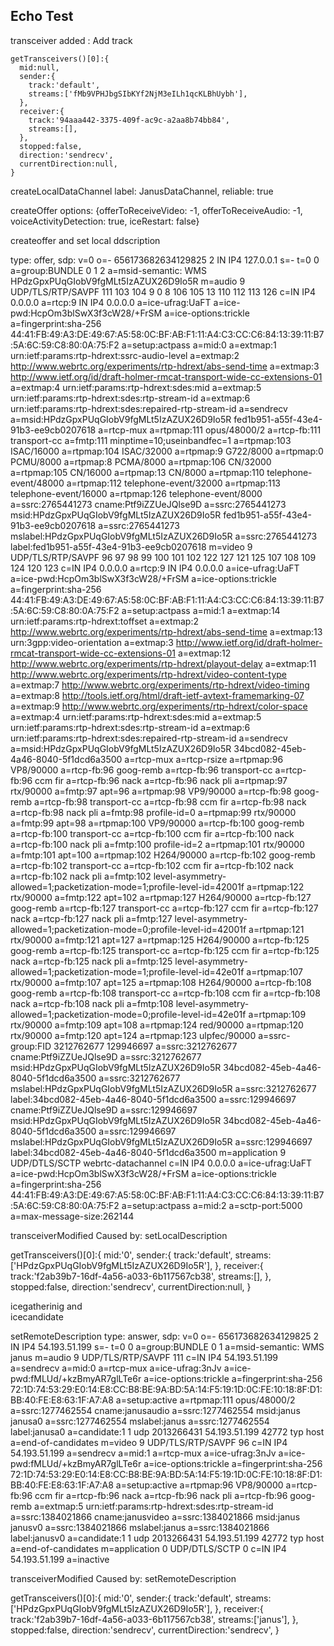 ## Echo Test 

transceiver added : Add track 
```shell script
getTransceivers()[0]:{
  mid:null,
  sender:{
    track:'default',
    streams:['fMb9VPHJbgSIbKYf2NjM3eILh1qcKLBhUybh'],
  },
  receiver:{
    track:'94aaa442-3375-409f-ac9c-a2aa8b74bb84',
    streams:[],
  },
  stopped:false,
  direction:'sendrecv',
  currentDirection:null,
}
```

createLocalDataChannel
label: JanusDataChannel, reliable: true

createOffer
options: {offerToReceiveVideo: -1, offerToReceiveAudio: -1, voiceActivityDetection: true, iceRestart: false}

createoffer and set local ddscription 

type: offer, sdp: v=0
o=- 656173682634129825 2 IN IP4 127.0.0.1
s=-
t=0 0
a=group:BUNDLE 0 1 2
a=msid-semantic: WMS HPdzGpxPUqGIobV9fgMLt5IzAZUX26D9Io5R
m=audio 9 UDP/TLS/RTP/SAVPF 111 103 104 9 0 8 106 105 13 110 112 113 126
c=IN IP4 0.0.0.0
a=rtcp:9 IN IP4 0.0.0.0
a=ice-ufrag:UaFT
a=ice-pwd:HcpOm3blSwX3f3cW28/+FrSM
a=ice-options:trickle
a=fingerprint:sha-256 44:41:FB:49:A3:DE:49:67:A5:58:0C:BF:AB:F1:11:A4:C3:CC:C6:84:13:39:11:B7:5A:6C:59:C8:80:0A:75:F2
a=setup:actpass
a=mid:0
a=extmap:1 urn:ietf:params:rtp-hdrext:ssrc-audio-level
a=extmap:2 http://www.webrtc.org/experiments/rtp-hdrext/abs-send-time
a=extmap:3 http://www.ietf.org/id/draft-holmer-rmcat-transport-wide-cc-extensions-01
a=extmap:4 urn:ietf:params:rtp-hdrext:sdes:mid
a=extmap:5 urn:ietf:params:rtp-hdrext:sdes:rtp-stream-id
a=extmap:6 urn:ietf:params:rtp-hdrext:sdes:repaired-rtp-stream-id
a=sendrecv
a=msid:HPdzGpxPUqGIobV9fgMLt5IzAZUX26D9Io5R fed1b951-a55f-43e4-91b3-ee9cb0207618
a=rtcp-mux
a=rtpmap:111 opus/48000/2
a=rtcp-fb:111 transport-cc
a=fmtp:111 minptime=10;useinbandfec=1
a=rtpmap:103 ISAC/16000
a=rtpmap:104 ISAC/32000
a=rtpmap:9 G722/8000
a=rtpmap:0 PCMU/8000
a=rtpmap:8 PCMA/8000
a=rtpmap:106 CN/32000
a=rtpmap:105 CN/16000
a=rtpmap:13 CN/8000
a=rtpmap:110 telephone-event/48000
a=rtpmap:112 telephone-event/32000
a=rtpmap:113 telephone-event/16000
a=rtpmap:126 telephone-event/8000
a=ssrc:2765441273 cname:Ptf9iZZUeJQlse9D
a=ssrc:2765441273 msid:HPdzGpxPUqGIobV9fgMLt5IzAZUX26D9Io5R fed1b951-a55f-43e4-91b3-ee9cb0207618
a=ssrc:2765441273 mslabel:HPdzGpxPUqGIobV9fgMLt5IzAZUX26D9Io5R
a=ssrc:2765441273 label:fed1b951-a55f-43e4-91b3-ee9cb0207618
m=video 9 UDP/TLS/RTP/SAVPF 96 97 98 99 100 101 102 122 127 121 125 107 108 109 124 120 123
c=IN IP4 0.0.0.0
a=rtcp:9 IN IP4 0.0.0.0
a=ice-ufrag:UaFT
a=ice-pwd:HcpOm3blSwX3f3cW28/+FrSM
a=ice-options:trickle
a=fingerprint:sha-256 44:41:FB:49:A3:DE:49:67:A5:58:0C:BF:AB:F1:11:A4:C3:CC:C6:84:13:39:11:B7:5A:6C:59:C8:80:0A:75:F2
a=setup:actpass
a=mid:1
a=extmap:14 urn:ietf:params:rtp-hdrext:toffset
a=extmap:2 http://www.webrtc.org/experiments/rtp-hdrext/abs-send-time
a=extmap:13 urn:3gpp:video-orientation
a=extmap:3 http://www.ietf.org/id/draft-holmer-rmcat-transport-wide-cc-extensions-01
a=extmap:12 http://www.webrtc.org/experiments/rtp-hdrext/playout-delay
a=extmap:11 http://www.webrtc.org/experiments/rtp-hdrext/video-content-type
a=extmap:7 http://www.webrtc.org/experiments/rtp-hdrext/video-timing
a=extmap:8 http://tools.ietf.org/html/draft-ietf-avtext-framemarking-07
a=extmap:9 http://www.webrtc.org/experiments/rtp-hdrext/color-space
a=extmap:4 urn:ietf:params:rtp-hdrext:sdes:mid
a=extmap:5 urn:ietf:params:rtp-hdrext:sdes:rtp-stream-id
a=extmap:6 urn:ietf:params:rtp-hdrext:sdes:repaired-rtp-stream-id
a=sendrecv
a=msid:HPdzGpxPUqGIobV9fgMLt5IzAZUX26D9Io5R 34bcd082-45eb-4a46-8040-5f1dcd6a3500
a=rtcp-mux
a=rtcp-rsize
a=rtpmap:96 VP8/90000
a=rtcp-fb:96 goog-remb
a=rtcp-fb:96 transport-cc
a=rtcp-fb:96 ccm fir
a=rtcp-fb:96 nack
a=rtcp-fb:96 nack pli
a=rtpmap:97 rtx/90000
a=fmtp:97 apt=96
a=rtpmap:98 VP9/90000
a=rtcp-fb:98 goog-remb
a=rtcp-fb:98 transport-cc
a=rtcp-fb:98 ccm fir
a=rtcp-fb:98 nack
a=rtcp-fb:98 nack pli
a=fmtp:98 profile-id=0
a=rtpmap:99 rtx/90000
a=fmtp:99 apt=98
a=rtpmap:100 VP9/90000
a=rtcp-fb:100 goog-remb
a=rtcp-fb:100 transport-cc
a=rtcp-fb:100 ccm fir
a=rtcp-fb:100 nack
a=rtcp-fb:100 nack pli
a=fmtp:100 profile-id=2
a=rtpmap:101 rtx/90000
a=fmtp:101 apt=100
a=rtpmap:102 H264/90000
a=rtcp-fb:102 goog-remb
a=rtcp-fb:102 transport-cc
a=rtcp-fb:102 ccm fir
a=rtcp-fb:102 nack
a=rtcp-fb:102 nack pli
a=fmtp:102 level-asymmetry-allowed=1;packetization-mode=1;profile-level-id=42001f
a=rtpmap:122 rtx/90000
a=fmtp:122 apt=102
a=rtpmap:127 H264/90000
a=rtcp-fb:127 goog-remb
a=rtcp-fb:127 transport-cc
a=rtcp-fb:127 ccm fir
a=rtcp-fb:127 nack
a=rtcp-fb:127 nack pli
a=fmtp:127 level-asymmetry-allowed=1;packetization-mode=0;profile-level-id=42001f
a=rtpmap:121 rtx/90000
a=fmtp:121 apt=127
a=rtpmap:125 H264/90000
a=rtcp-fb:125 goog-remb
a=rtcp-fb:125 transport-cc
a=rtcp-fb:125 ccm fir
a=rtcp-fb:125 nack
a=rtcp-fb:125 nack pli
a=fmtp:125 level-asymmetry-allowed=1;packetization-mode=1;profile-level-id=42e01f
a=rtpmap:107 rtx/90000
a=fmtp:107 apt=125
a=rtpmap:108 H264/90000
a=rtcp-fb:108 goog-remb
a=rtcp-fb:108 transport-cc
a=rtcp-fb:108 ccm fir
a=rtcp-fb:108 nack
a=rtcp-fb:108 nack pli
a=fmtp:108 level-asymmetry-allowed=1;packetization-mode=0;profile-level-id=42e01f
a=rtpmap:109 rtx/90000
a=fmtp:109 apt=108
a=rtpmap:124 red/90000
a=rtpmap:120 rtx/90000
a=fmtp:120 apt=124
a=rtpmap:123 ulpfec/90000
a=ssrc-group:FID 3212762677 129946697
a=ssrc:3212762677 cname:Ptf9iZZUeJQlse9D
a=ssrc:3212762677 msid:HPdzGpxPUqGIobV9fgMLt5IzAZUX26D9Io5R 34bcd082-45eb-4a46-8040-5f1dcd6a3500
a=ssrc:3212762677 mslabel:HPdzGpxPUqGIobV9fgMLt5IzAZUX26D9Io5R
a=ssrc:3212762677 label:34bcd082-45eb-4a46-8040-5f1dcd6a3500
a=ssrc:129946697 cname:Ptf9iZZUeJQlse9D
a=ssrc:129946697 msid:HPdzGpxPUqGIobV9fgMLt5IzAZUX26D9Io5R 34bcd082-45eb-4a46-8040-5f1dcd6a3500
a=ssrc:129946697 mslabel:HPdzGpxPUqGIobV9fgMLt5IzAZUX26D9Io5R
a=ssrc:129946697 label:34bcd082-45eb-4a46-8040-5f1dcd6a3500
m=application 9 UDP/DTLS/SCTP webrtc-datachannel
c=IN IP4 0.0.0.0
a=ice-ufrag:UaFT
a=ice-pwd:HcpOm3blSwX3f3cW28/+FrSM
a=ice-options:trickle
a=fingerprint:sha-256 44:41:FB:49:A3:DE:49:67:A5:58:0C:BF:AB:F1:11:A4:C3:CC:C6:84:13:39:11:B7:5A:6C:59:C8:80:0A:75:F2
a=setup:actpass
a=mid:2
a=sctp-port:5000
a=max-message-size:262144


transceiverModified
Caused by: setLocalDescription

getTransceivers()[0]:{
  mid:'0',
  sender:{
    track:'default',
    streams:['HPdzGpxPUqGIobV9fgMLt5IzAZUX26D9Io5R'],
  },
  receiver:{
    track:'f2ab39b7-16df-4a56-a033-6b117567cb38',
    streams:[],
  },
  stopped:false,
  direction:'sendrecv',
  currentDirection:null,
}

icegatherinig and 	
icecandidate 

setRemoteDescription
type: answer, sdp: v=0
o=- 656173682634129825 2 IN IP4 54.193.51.199
s=-
t=0 0
a=group:BUNDLE 0 1
a=msid-semantic: WMS janus
m=audio 9 UDP/TLS/RTP/SAVPF 111
c=IN IP4 54.193.51.199
a=sendrecv
a=mid:0
a=rtcp-mux
a=ice-ufrag:3nJv
a=ice-pwd:fMLUd/+kzBmyAR7glLTe6r
a=ice-options:trickle
a=fingerprint:sha-256 72:1D:74:53:29:E0:14:E8:CC:B8:BE:9A:BD:5A:14:F5:19:1D:0C:FE:10:18:8F:D1:BB:40:FE:E8:63:1F:A7:A8
a=setup:active
a=rtpmap:111 opus/48000/2
a=ssrc:1277462554 cname:janusaudio
a=ssrc:1277462554 msid:janus janusa0
a=ssrc:1277462554 mslabel:janus
a=ssrc:1277462554 label:janusa0
a=candidate:1 1 udp 2013266431 54.193.51.199 42772 typ host
a=end-of-candidates
m=video 9 UDP/TLS/RTP/SAVPF 96
c=IN IP4 54.193.51.199
a=sendrecv
a=mid:1
a=rtcp-mux
a=ice-ufrag:3nJv
a=ice-pwd:fMLUd/+kzBmyAR7glLTe6r
a=ice-options:trickle
a=fingerprint:sha-256 72:1D:74:53:29:E0:14:E8:CC:B8:BE:9A:BD:5A:14:F5:19:1D:0C:FE:10:18:8F:D1:BB:40:FE:E8:63:1F:A7:A8
a=setup:active
a=rtpmap:96 VP8/90000
a=rtcp-fb:96 ccm fir
a=rtcp-fb:96 nack
a=rtcp-fb:96 nack pli
a=rtcp-fb:96 goog-remb
a=extmap:5 urn:ietf:params:rtp-hdrext:sdes:rtp-stream-id
a=ssrc:1384021866 cname:janusvideo
a=ssrc:1384021866 msid:janus janusv0
a=ssrc:1384021866 mslabel:janus
a=ssrc:1384021866 label:janusv0
a=candidate:1 1 udp 2013266431 54.193.51.199 42772 typ host
a=end-of-candidates
m=application 0 UDP/DTLS/SCTP 0
c=IN IP4 54.193.51.199
a=inactive

transceiverModified
Caused by: setRemoteDescription

getTransceivers()[0]:{
  mid:'0',
  sender:{
    track:'default',
    streams:['HPdzGpxPUqGIobV9fgMLt5IzAZUX26D9Io5R'],
  },
  receiver:{
    track:'f2ab39b7-16df-4a56-a033-6b117567cb38',
    streams:['janus'],
  },
  stopped:false,
  direction:'sendrecv',
  currentDirection:'sendrecv',
}



